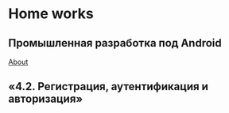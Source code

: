 <h1>Home works</h1>
<h2>Промышленная разработка под Android</h2>
<a href="https://github.com/netology-code/andin-homeworks/tree/ANDIN-36">About</a>

<h2>«4.2. Регистрация, аутентификация и авторизация»</h2>